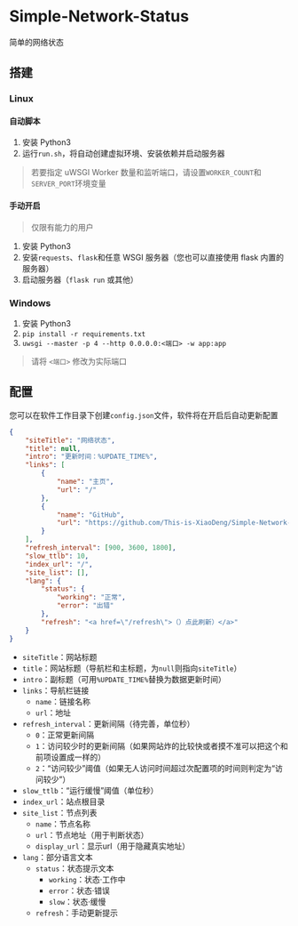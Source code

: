 # Simple-Network-Status

简单的网络状态

## 搭建

### Linux

#### 自动脚本

1. 安装 Python3
2. 运行`run.sh`，将自动创建虚拟环境、安装依赖并启动服务器

> 若要指定 uWSGI Worker 数量和监听端口，请设置`WORKER_COUNT`和`SERVER_PORT`环境变量

#### 手动开启

> 仅限有能力的用户

1. 安装 Python3
2. 安装`requests`、`flask`和任意 WSGI 服务器（您也可以直接使用 flask 内置的服务器）
3. 启动服务器（`flask run` 或其他）

### Windows

1. 安装 Python3
2. `pip install -r requirements.txt`
3. `uwsgi --master -p 4 --http 0.0.0.0:<端口> -w app:app`

> 请将 `<端口>` 修改为实际端口


## 配置

您可以在软件工作目录下创建`config.json`文件，软件将在开启后自动更新配置

```json
{
    "siteTitle": "网络状态",
    "title": null,
    "intro": "更新时间：%UPDATE_TIME%",
    "links": [
        {
            "name": "主页",
            "url": "/"
        },
        {
            "name": "GitHub",
            "url": "https://github.com/This-is-XiaoDeng/Simple-Network-Status"
        }
    ],
    "refresh_interval": [900, 3600, 1800],
    "slow_ttlb": 10,
    "index_url": "/",
    "site_list": [],
    "lang": {
        "status": {
            "working": "正常",
            "error": "出错"
        },
        "refresh": "<a href=\"/refresh\">（）点此刷新）</a>"
    }
}
```

- `siteTitle`：网站标题
- `title`：网站标题（导航栏和主标题，为`null`则指向`siteTitle`）
- `intro`：副标题（可用`%UPDATE_TIME%`替换为数据更新时间）
- `links`：导航栏链接
    - `name`：链接名称
    - `url`：地址
- `refresh_interval`：更新间隔（待完善，单位秒）
    - `0`：正常更新间隔
    - `1`：访问较少时的更新间隔（如果网站炸的比较快或者摸不准可以把这个和前项设置成一样的）
    - `2`：“访问较少”阈值（如果无人访问时间超过次配置项的时间则判定为“访问较少”）
- `slow_ttlb`：“运行缓慢”阈值（单位秒）
- `index_url`：站点根目录
- `site_list`：节点列表
    - `name`：节点名称
    - `url`：节点地址（用于判断状态）
    - `display_url`：显示url（用于隐藏真实地址）
- `lang`：部分语言文本
    - `status`：状态提示文本
        - `working`：状态·工作中
        - `error`：状态·错误
        - `slow`：状态·缓慢
    - `refresh`：手动更新提示
